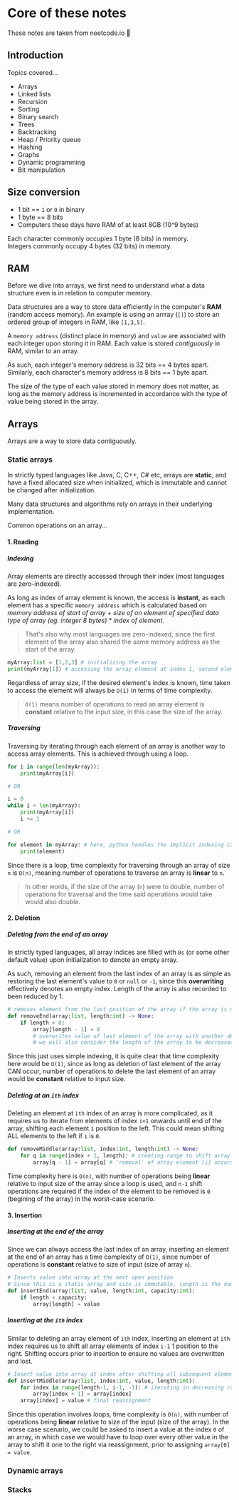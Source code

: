# Core of these notes 

These notes are taken from neetcode.io 🚀

## Introduction

Topics covered...
* Arrays
* Linked lists
* Recursion
* Sorting
* Binary search
* Trees
* Backtracking
* Heap / Priority queue
* Hashing
* Graphs
* Dynamic programming
* Bit manipulation

## Size conversion

* 1 bit == `1` or `0` in binary
* 1 byte == 8 bits
* Computers these days have RAM of at least 8GB (10^9 bytes)

Each character commonly occupies 1 byte (8 bits) in memory.  
Integers commonly occupy 4 bytes (32 bits) in memory.

## RAM

Before we dive into arrays, we first need to understand what a data structure even is in relation to computer memory.

Data structures are a way to store data efficiently in the computer's **RAM** (random access memory). An example is using an arrray (`[]`) to store an ordered group of integers in RAM, like `[1,3,5]`.

A `memory address` (distinct place in memory) and `value` are associated with each integer upon storing it in RAM. Each value is stored *contiguously* in RAM, similar to an array.

As such, each integer's memory address is 32 bits == 4 bytes apart. Similarly, each character's memory address is 8 bits == 1 byte apart.

The size of the type of each value stored in memory does not matter, as long as the memory address is incremented in accordance with the type of value being stored in the array.

## Arrays

Arrays are a way to store data contiguously.

### Static arrays

In strictly typed languages like Java, C, C++, C# etc, arrays are **static**, and have a fixed allocated size when initialized, which is immutable and cannot be changed after initialization.

Many data structures and algorithms rely on arrays in their underlying implementation.

Common operations on an array...

#### 1. Reading

##### Indexing 

Array elements are directly accessed through their index (most languages are zero-indexed). 

As long as index of array element is known, the access is **instant**, as each element has a specific `memory address` which is calculated based on *memory address of start of array* + *size of on element of specified data type of array (eg. integer 8 bytes)* * *index of element*.

> That's also why most languages are zero-indexed, since the first element of the array also shared the same memory address as the start of the array.

```Python
myArray:list = [1,2,3] # initializing the array
print(myArray[1]) # accessing the array element at index 1, second element
```

Regardless of array size, if the desired element's index is known, time taken to access the element will always be `O(1)` in terms of time complexity.

> `O(1)` means number of operations to read an array element is **constant** relative to the input size, in this case the size of the array.

##### Traversing 

Traversing by iterating through each element of an array is another way to access array elements. This is achieved through using a loop.

```Python
for i in range(len(myArray)):
    print(myArray[i])

# OR 

i = 0
while i < len(myArray):
    print(myArray[i])
    i += 1

# OR

for element in myArray: # here, python handles the implicit indexing call for you, but what's really happening under the hood is the first option
    print(element)
```

Since there is a loop, time complexity for traversing through an array of size `n` is `O(n)`, meaning number of operations to traverse an array is **linear** to `n`.

> In other words, if the size of the array (`n`) were to double, number of operations for traversal and the time said operations would take would also double.

#### 2. Deletion

##### Deleting from the end of an array

In strictly typed languages, all array indices are filled with `0s` (or some other default value) upon initialization to denote an empty array.

As such, removing an element from the last index of an array is as simple as restoring the last element's value to `0` or `null` or `-1`, since this **overwriting** effectively denotes an empty index. Length of the array is also recorded to been reduced by 1.

```Python
# removes element from the last position of the array if the array is not empty (length is non-zero)
def removeEnd(array:list, length:int) -> None:
    if length > 0:
        array[length - 1] = 0 
        # overwrites value of last element of the array with another default value
        # we will also consider the length of the array to be decreased by 1
```

Since this just uses simple indexing, it is quite clear that time complexity here would be `O(1)`, since as long as deletion of last element of the array CAN occur, number of operations to delete the last element of an array would be **constant** relative to input size.

##### Deleting at an `ith` index

Deleting an element at `ith` index of an array is more complicated, as it requires us to iterate from elements of index `i+1` onwards until end of the array, shifting each element `1` position to the left. This could mean shifting ALL elements to the left if `i` is `0`.

```Python
def removeMiddle(array:list, index:int, length:int) -> None:
    for q in range(index + 1, length): # creating range to shift array elements beginning from i + 1 to end
        array[q - 1] = array[q] # 'removal' of array element [i] occurs with the shift and reassignment
```

Time complexity here is `O(n)`, with number of operations being **linear** relative to input size of the array since a loop is used, and `n-1` shift operations are required if the index of the element to be removed is `0` (begining of the array) in the worst-case scenario.

#### 3. Insertion

##### Inserting at the end of the array

Since we can always access the last index of an array, inserting an element at the end of an array has a time complexity of `O(1)`, since number of operations is **constant** relative to size of input (size of array `n`).

```Python
# Inserts value into array at the next open position
# Since this is a static array and size is immutable, length is the number of actual values in the array, and capacity is the fixed size of the array (memory allocated for the fixed size array)
def insertEnd(array:list, value, length:int, capacity:int):
    if length < capacity:
        array[length] = value
```

##### Inserting at the `ith` index

Similar to deleting an array element of `ith` index, inserting an element at `ith` index requires us to shift all array elements of index `i-1` 1 position to the right. Shifting occurs prior to insertion to ensure no values are overwritten and lost.

```Python
# Insert value into array at index after shifting all subsequent elements to the right, assuming index is a valid index and array is not full
def insertMiddle(array:list, index:int, value, length:int):
    for index in range(length-1, i-1, -1): # iterating in decreasing range
        array[index + 1] = array[index]
    array[index] = value # final reassignment
```

Since this operation involves loops, time complexity is `O(n)`, with number of operations being **linear** relative to size of the input (size of the array). In the worse case scenario, we could be asked to insert a value at the index `0` of an array, in which case we would have to loop over every other value in the array to shift it one to the right via reassignment, prior to assigning `array[0] = value`.

### Dynamic arrays

### Stacks
